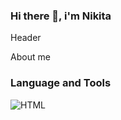 ### Hi there 👋, i'm Nikita

Header

About me

### Language and Tools
![HTML](https://img.shields.io/badge/HTML-090909?style=for-the-badge&logo=HTML)